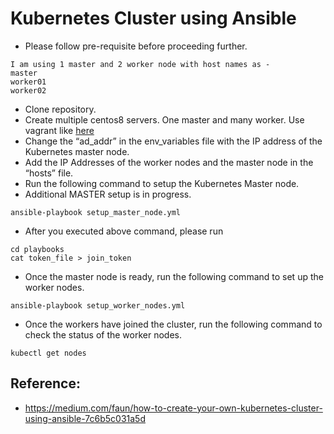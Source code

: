 # Kubernetes Cluster using Ansible
* Please follow pre-requisite before proceeding further.

```
I am using 1 master and 2 worker node with host names as - 
master 
worker01
worker02
```

* Clone repository.
* Create multiple centos8 servers. One master and many worker. Use vagrant like [here](https://github.com/edib/many_vagrant_machines)
* Change the “ad_addr” in the env_variables file with the IP address of the Kubernetes master node.
* Add the IP Addresses of the worker nodes and the master node in the “hosts” file.
* Run the following command to setup the Kubernetes Master node.
* Additional MASTER setup is in progress.

```
ansible-playbook setup_master_node.yml
```

* After you executed above command, please run 

```
cd playbooks 
cat token_file > join_token
```


* Once the master node is ready, run the following command to set up the worker nodes.

```
ansible-playbook setup_worker_nodes.yml
```

* Once the workers have joined the cluster, run the following command to check the status of the worker nodes.
```
kubectl get nodes
```

## Reference:
* https://medium.com/faun/how-to-create-your-own-kubernetes-cluster-using-ansible-7c6b5c031a5d



